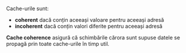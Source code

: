Cache-urile sunt:
- **coherent** dacă conțin aceeași valoare pentru aceeași adresă
- **incoherent** dacă conțin valori diferite pentru aceeași adresă

**Cache coherence** asigură că schimbările cărora sunt supuse datele se propagă prin toate cache-urile în timp util.